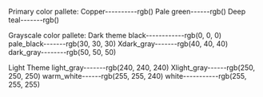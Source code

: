 Primary color pallete:
Copper----------rgb()
Pale green------rgb()
Deep teal-------rgb()

Grayscale color pallete:
Dark theme
black------------rgb(0, 0, 0)
pale_black-------rgb(30, 30, 30)
Xdark_gray-------rgb(40, 40, 40)
dark_gray--------rgb(50, 50, 50)

Light Theme
light_gray-------rgb(240, 240, 240)
Xlight_gray------rgb(250, 250, 250)
warm_white------rgb(255, 255, 240)
white-----------rgb(255, 255, 255)
